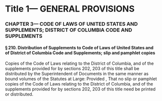 
# Title 1— GENERAL PROVISIONS
### CHAPTER 3— CODE OF LAWS OF UNITED STATES AND SUPPLEMENTS; DISTRICT OF COLUMBIA CODE AND SUPPLEMENTS
#### § 210. Distribution of Supplements to Code of Laws of United States and of District of Columbia Code and Supplements; slip and pamphlet copies

Copies of the Code of Laws relating to the District of Columbia, and of the supplements provided for by sections 202, 203 of this title shall be distributed by the Superintendent of Documents in the same manner as bound volumes of the Statutes at Large: Provided , That no slip or pamphlet copies of the Code of Laws relating to the District of Columbia, and of the supplements provided for by sections 202, 203 of this title need be printed or distributed.

